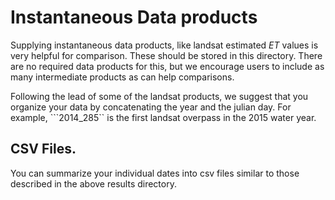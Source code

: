 # Instantaneous Data products

Supplying instantaneous data products, like landsat estimated _ET_ values is very helpful for comparison.  These should be stored in this directory. There are no required data products for this, but we encourage users to include as many intermediate products as can help comparisons.

Following the lead of some of the landsat products, we suggest that you organize your data by concatenating the year and the julian day.  For example, ```2014_285`` is the first landsat overpass in the 2015 water year.

## CSV Files.

You can summarize your individual dates into csv files similar to those described in the above results directory.
